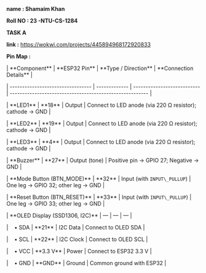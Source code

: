 **name : Shamaim Khan** 

**Roll NO : 23 -NTU-CS-1284**

**TASK A**



**link :** https://wokwi.com/projects/445894968172920833



**Pin Map :**

| \*\*Component\*\*                     | \*\*ESP32 Pin\*\* | \*\*Type / Direction\*\*        | \*\*Connection Details\*\*                                   |

| --------------------------------- | ------------- | --------------------------- | -------------------------------------------------------- |

|  \*\*LED1\*\*                         | \*\*18\*\*        | Output                      | Connect to LED anode (via 220 Ω resistor); cathode → GND |

|  \*\*LED2\*\*                         | \*\*19\*\*        | Output                      | Connect to LED anode (via 220 Ω resistor); cathode → GND |

|  \*\*LED3\*\*                         | \*\*4\*\*         | Output                      | Connect to LED anode (via 220 Ω resistor); cathode → GND |

|  \*\*Buzzer\*\*                       | \*\*27\*\*        | Output (tone)               | Positive pin → GPIO 27; Negative → GND                   |

|  \*\*Mode Button (BTN\_MODE)\*\*       | \*\*32\*\*        | Input (with `INPUT\_PULLUP`) | One leg → GPIO 32; other leg → GND                       |

|  \*\*Reset Button (BTN\_RESET)\*\*     | \*\*33\*\*        | Input (with `INPUT\_PULLUP`) | One leg → GPIO 33; other leg → GND                       |

|  \*\*OLED Display (SSD1306, I2C)\*\*  | —             | —                           | —                                                        |

|    • SDA                          | \*\*21\*\*        | I2C Data                    | Connect to OLED SDA                                      |

|    • SCL                          | \*\*22\*\*        | I2C Clock                   | Connect to OLED SCL                                      |

|    • VCC                          | \*\*3.3 V\*\*     | Power                       | Connect to ESP32 3.3 V                                   |

|    • GND                          | \*\*GND\*\*       | Ground                      | Common ground with ESP32                                 |



